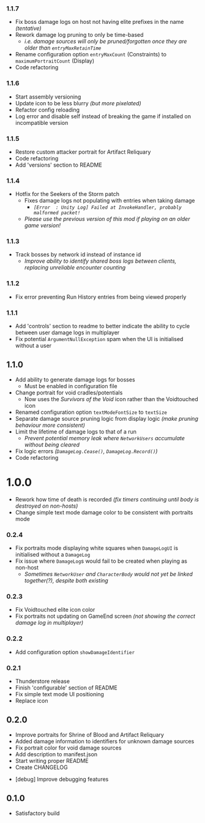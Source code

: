 ### 1.1.7
- Fix boss damage logs on host not having elite prefixes in the name *(tentative)*
- Rework damage log pruning to only be time-based
    - *i.e. damage sources will only be pruned/forgotten once they are older than `entryMaxRetainTime`*
- Rename configuration option `entryMaxCount` (Constraints) to `maximumPortraitCount` (Display)
- Code refactoring

### 1.1.6
- Start assembly versioning
- Update icon to be less blurry *(but more pixelated)*
- Refactor config reloading
- Log error and disable self instead of breaking the game if installed on incompatible version

### 1.1.5
- Restore custom attacker portrait for Artifact Reliquary
- Code refactoring
- Add 'versions' section to README

### 1.1.4
- Hotfix for the Seekers of the Storm patch
    - Fixes damage logs not populating with entries when taking damage
        - *`[Error  : Unity Log] Failed at InvokeHandler, probably malformed packet!`*
    - *Please use the previous version of this mod if playing on an older game version!*

### 1.1.3
- Track bosses by network id instead of instance id
    - *Improve ability to identify shared boss logs between clients, replacing unreliable encounter counting*

### 1.1.2
- Fix error preventing Run History entries from being viewed properly

### 1.1.1
- Add 'controls' section to readme to better indicate the ability to cycle between user damage logs in multiplayer
- Fix potential `ArgumentNullException` spam when the UI is initialised without a user

## 1.1.0
- Add ability to generate damage logs for bosses
    - Must be enabled in configuration file
- Change portrait for void cradles/potentials
    - Now uses the *Survivors of the Void* icon rather than the Voidtouched icon
- Renamed configuration option `textModeFontSize` to `textSize`
- Separate damage source pruning logic from display logic *(make pruning behaviour more consistent)*
- Limit the lifetime of damage logs to that of a run
    - *Prevent potential memory leak where `NetworkUsers` accumulate without being cleared*
- Fix logic errors *(`DamageLog.Cease()`, `DamageLog.Record()`)*
- Code refactoring

# 1.0.0
- Rework how time of death is recorded *(fix timers continuing until body is destroyed on non-hosts)*
- Change simple text mode damage color to be consistent with portraits mode

### 0.2.4
- Fix portraits mode displaying white squares when `DamageLogUI` is initialised without a `DamageLog`
- Fix issue where `DamageLog`s would fail to be created when playing as non-host
    - *Sometimes `NetworkUser` and `CharacterBody` would not yet be linked together(?), despite both existing*

### 0.2.3
- Fix Voidtouched elite icon color
- Fix portraits not updating on GameEnd screen *(not showing the correct damage log in multiplayer)*

### 0.2.2
- Add configuration option `showDamageIdentifier`

### 0.2.1
- Thunderstore release
- Finish 'configurable' section of README
- Fix simple text mode UI positioning
- Replace icon

## 0.2.0
- Improve portraits for Shrine of Blood and Artifact Reliquary
- Added damage information to identifiers for unknown damage sources
- Fix portrait color for void damage sources
- Add description to manifest.json
- Start writing proper README
- Create CHANGELOG
<!--  -->
- \[debug\] Improve debugging features

## 0.1.0
- Satisfactory build
